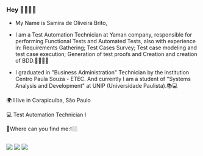 ### Hey 👋🙋🏾‍♀️

- My Name is Samira de Oliveira Brito,

- I am a Test Automation Technician at Yaman company, responsible for performing Functional Tests and Automated Tests, also with experience in: Requirements Gathering; Test Cases Survey; Test case modeling and test case execution; Generation of test proofs and Creation and creation of BDD.👩🏾‍💻✅

- I graduated in "Business Administration" Technician by the institution Centro Paula Souza - ETEC. And currently I am a student of "Systems Analysis and Development" at UNIP (Universidade Paulista).📚💻


🌍 I live in Carapicuiba, São Paulo

💻 Test Automation Technician I

📌Where can you find me:👇🏼

##


<div> 
  <a href="https://www.instagram.com/samy.oliveira_/" target="_blank"><img src="https://img.shields.io/badge/-Instagram-%23E4405F?style=for-the-badge&logo=instagram&logoColor=white" target="_blank"></a>  
  <a href="https://api.whatsapp.com/send?phone=5511965386860" target="_blank"><img src="https://img.shields.io/badge/WhatsApp-25D366?style=for-the-badge&logo=whatsapp&logoColor=white" target="_blank"></a> 
  <a href="https://www.linkedin.com/in/samira-de-oliveira-brito-/" target="_blank"><img src="https://img.shields.io/badge/-LinkedIn-%230077B5?style=for-the-badge&logo=linkedin&logoColor=white" target="_blank"></a> 
</div>
